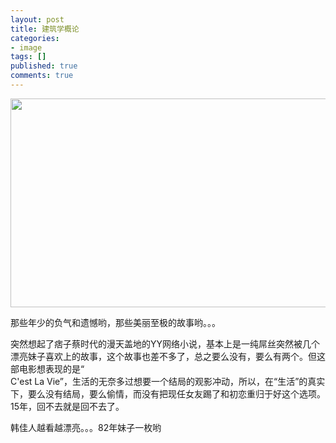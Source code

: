 ```yaml
---
layout: post
title: 建筑学概论
categories:
- image
tags: []
published: true
comments: true
---
```

<p><a href="http://files.blogcn.com/wp05/M00/06/43/wKgKDVA6PsoAAAAAAACtrTWUY1w844.jpg"><img class="alignnone size-full wp-image-789" title="p1575588172" src="http://files.blogcn.com/wp05/M00/06/43/wKgKDVA6PsoAAAAAAACtrTWUY1w844.jpg" alt="" width="722" height="334" /></a></p>

<p>那些年少的负气和遗憾哟，那些美丽至极的故事哟。。。</p>

<p>突然想起了痞子蔡时代的漫天盖地的YY网络小说，基本上是一纯屌丝突然被几个漂亮妹子喜欢上的故事，这个故事也差不多了，总之要么没有，要么有两个。但这部电影想表现的是“<br />
C'est La Vie”，生活的无奈多过想要一个结局的观影冲动，所以，在“生活”的真实下，要么没有结局，要么偷情，而没有把现任女友踢了和初恋重归于好这个选项。15年，回不去就是回不去了。</p>

<p>韩佳人越看越漂亮。。。82年妹子一枚哟</p>

